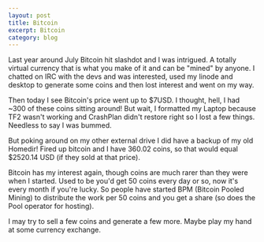 ```yaml
---
layout: post
title: Bitcoin
excerpt: Bitcoin
category: blog
---
```


Last year around July Bitcoin hit slashdot and I was intrigued. A totally virtual currency that is what you make of it and can be "mined" by anyone. I chatted on IRC with the devs and was interested, used my linode and desktop to generate some coins and then lost interest and went on my way.

Then today I see Bitcoin's price went up to $7USD. I thought, hell, I had ~300 of these coins sitting around! But wait, I formatted my Laptop because TF2 wasn't working and CrashPlan didn't restore right so I lost a few things. Needless to say I was bummed.

But poking around on my other external drive I did have a backup of my old Homedir! Fired up bitcoin and I have 360.02 coins, so that would equal $2520.14 USD (if they sold at that price).

Bitcoin has my interest again, though coins are much rarer than they were when I started. Used to be you'd get 50 coins every day or so, now it's every month if you're lucky. So people have started BPM (Bitcoin Pooled Mining) to distribute the work per 50 coins and you get a share (so does the Pool operator for hosting).

I may try to sell a few coins and generate a few more. Maybe play my hand at some currency exchange.
